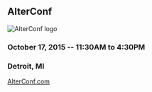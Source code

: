 ## AlterConf

![AlterConf logo](http://www.alterconf.com/sites/default/files/alterconf_0.png)

### October 17, 2015 -- 11:30AM to 4:30PM
### Detroit, MI

[AlterConf.com](http://www.alterconf.com/conferences/detroit-mi)